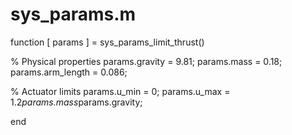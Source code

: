 # sys_params.m
function [ params ] = sys_params_limit_thrust()

% Physical properties
params.gravity = 9.81;
params.mass = 0.18;
params.arm_length = 0.086;

% Actuator limits
params.u_min = 0;
params.u_max = 1.2*params.mass*params.gravity;

end
